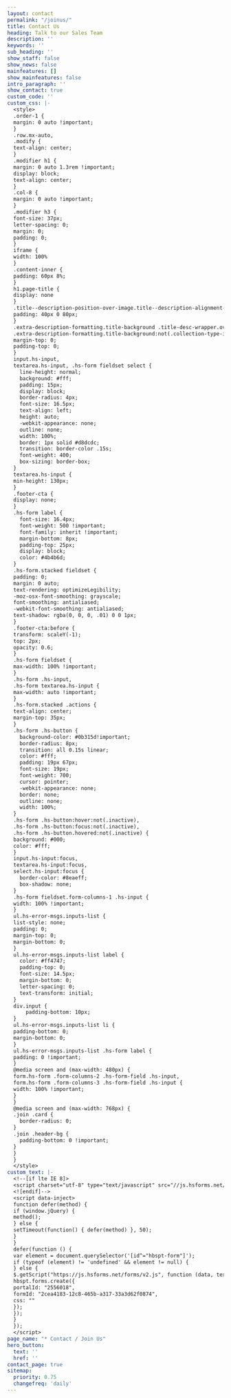 ```yaml
---
layout: contact
permalink: "/joinus/"
title: Contact Us
heading: Talk to our Sales Team
description: ''
keywords: ''
sub_heading: ''
show_staff: false
show_news: false
mainfeatures: []
show_mainfeatures: false
intro_paragraph: ''
show_contact: true
custom_code: ''
custom_css: |-
  <style>
  .order-1 {
  margin: 0 auto !important;
  }
  .row.mx-auto,
  .modify {
  text-align: center;
  }
  .modifier h1 {
  margin: 0 auto 1.3rem !important;
  display: block;
  text-align: center;
  }
  .col-8 {
  margin: 0 auto !important;
  }
  .modifier h3 {
  font-size: 37px;
  letter-spacing: 0;
  margin: 0;
  padding: 0;
  }
  iframe {
  width: 100%
  }
  .content-inner {
  padding: 60px 8%;
  }
  h1.page-title {
  display: none
  }
  .title--description-position-over-image.title--description-alignment-center .title-desc-inner {
  padding: 40px 0 80px;
  }
  .extra-description-formatting.title-background .title-desc-wrapper.over-image.has-main-image .page-desc,
  .extra-description-formatting.title-background:not(.collection-type-index) .title-desc-wrapper .page-desc {
  margin-top: 0;
  padding-top: 0;
  }
  input.hs-input,
  textarea.hs-input, .hs-form fieldset select {
    line-height: normal;
    background: #fff;
    padding: 15px;
    display: block;
    border-radius: 4px;
    font-size: 16.5px;
    text-align: left;
    height: auto;
    -webkit-appearance: none;
    outline: none;
    width: 100%;
    border: 1px solid #d8dcdc;
    transition: border-color .15s;
    font-weight: 400;
    box-sizing: border-box;
  }
  textarea.hs-input {
  min-height: 130px;
  }
  .footer-cta {
  display: none;
  }
  .hs-form label {
    font-size: 16.4px;
    font-weight: 500 !important;
    font-family: inherit !important;
    margin-bottom: 8px;
    padding-top: 25px;
    display: block;
    color: #4b4b6d;
  }
  .hs-form.stacked fieldset {
  padding: 0;
  margin: 0 auto;
  text-rendering: optimizeLegibility;
  -moz-osx-font-smoothing: grayscale;
  font-smoothing: antialiased;
  -webkit-font-smoothing: antialiased;
  text-shadow: rgba(0, 0, 0, .01) 0 0 1px;
  }
  .footer-cta:before {
  transform: scaleY(-1);
  top: 2px;
  opacity: 0.6;
  }
  .hs-form fieldset {
  max-width: 100% !important;
  }
  .hs-form .hs-input,
  .hs-form textarea.hs-input {
  max-width: auto !important;
  }
  .hs-form.stacked .actions {
  text-align: center;
  margin-top: 35px;
  }
  .hs-form .hs-button {
    background-color: #0b315d!important;
    border-radius: 8px;
    transition: all 0.15s linear;
    color: #fff;
    padding: 19px 67px;
    font-size: 19px;
    font-weight: 700;
    cursor: pointer;
    -webkit-appearance: none;
    border: none;
    outline: none;
    width: 100%;
  }
  .hs-form .hs-button:hover:not(.inactive),
  .hs-form .hs-button:focus:not(.inactive),
  .hs-form .hs-button.hovered:not(.inactive) {
  background: #000;
  color: #fff;
  }
  input.hs-input:focus,
  textarea.hs-input:focus,
  select.hs-input:focus {
    border-color: #8eaeff;
    box-shadow: none;
  }
  .hs-form fieldset.form-columns-1 .hs-input {
  width: 100% !important;
  }
  ul.hs-error-msgs.inputs-list {
  list-style: none;
  padding: 0;
  margin-top: 0;
  margin-bottom: 0;
  }
  ul.hs-error-msgs.inputs-list label {
    color: #ff4747;
    padding-top: 0;
    font-size: 14.5px;
    margin-bottom: 0;
    letter-spacing: 0;
    text-transform: initial;
  }
  div.input {
      padding-bottom: 10px;
  }
  ul.hs-error-msgs.inputs-list li {
  padding-bottom: 0;
  margin-bottom: 0;
  }
  ul.hs-error-msgs.inputs-list .hs-form label {
  padding: 0 !important;
  }
  @media screen and (max-width: 480px) {
  form.hs-form .form-columns-2 .hs-form-field .hs-input,
  form.hs-form .form-columns-3 .hs-form-field .hs-input {
  width: 100% !important;
  }
  }
  @media screen and (max-width: 768px) {
  .join .card {
    border-radius: 0;
  }
  .join .header-bg {
    padding-bottom: 0 !important;
  }
  }
  }
  </style>
custom_text: |-
  <!--[if lte IE 8]>
  <script charset="utf-8" type="text/javascript" src="//js.hsforms.net/forms/v2-legacy.js"></script>
  <![endif]-->
  <script data-inject>
  function defer(method) {
  if (window.jQuery) {
  method();
  } else {
  setTimeout(function() { defer(method) }, 50);
  }
  }
  defer(function () {
  var element = document.querySelector('[id^="hbspt-form"]');
  if (typeof (element) != 'undefined' && element != null) {
  } else {
  $.getScript("https://js.hsforms.net/forms/v2.js", function (data, textStatus, jqxhr) {
  hbspt.forms.create({
  portalId: "2556018",
  formId: "2cea4183-12c8-465b-a317-33a3d62f0874",
  css: ""
  });
  });
  }
  });
  </script>
page_name: "* Contact / Join Us"
hero_button:
  text: ''
  href: ''
contact_page: true
sitemap:
  priority: 0.75
  changefreq: 'daily'
---
```


